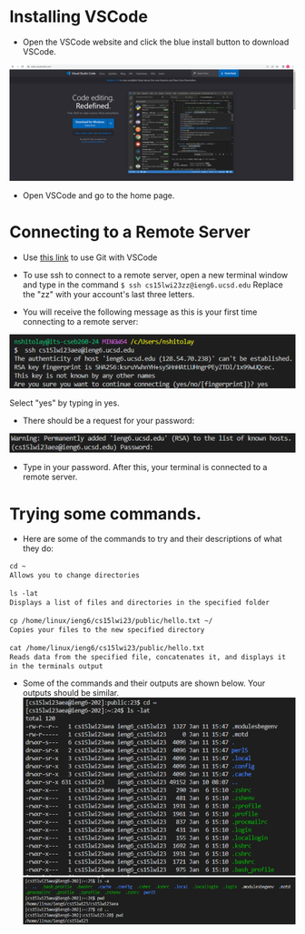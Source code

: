 # Installing VSCode
- Open the VSCode website and click the blue install button to download VSCode. 

![VSCode Install](https://github.com/nshitolay/cse-15l-lab-reports/blob/main/images/image2.png?raw=true)

- Open VSCode and go to the home page.

# Connecting to a Remote Server

- Use [this link](https://stackoverflow.com/questions/42606837/how-do-i-use-bash-on-windows-from-the-visual-studio-code-integrated-terminal/50527994#50527994) to use Git with VSCode

- To use ssh to connect to a remote server, open a new terminal window and type in the command 
`$ ssh cs15lwi23zz@ieng6.ucsd.edu` 
Replace the "zz" with your account's last three letters. 

- You will receive the following message as this is your first time connecting to a remote server: 

![fingerprint](images/image1.png)

Select "yes" by typing in yes. 

- There should be a request for your password: 

![VSCode Install](images/image6.png)

- Type in your password. After this, your terminal is connected to a remote server. 

# Trying some commands. 

- Here are some of the commands to try and their descriptions of what they do: 

```
cd ~
Allows you to change directories

ls -lat
Displays a list of files and directories in the specified folder

cp /home/linux/ieng6/cs15lwi23/public/hello.txt ~/
Copies your files to the new specified directory

cat /home/linux/ieng6/cs15lwi23/public/hello.txt
Reads data from the specified file, concatenates it, and displays it in the terminals output
```



- Some of the commands and their outputs are shown below. Your outputs should be similar.
![Image](images/image5.png)	
![Image](images/image4.png)	
